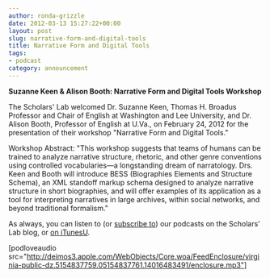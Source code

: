 ```yaml
---
author: ronda-grizzle
date: 2012-03-13 15:27:22+00:00
layout: post
slug: narrative-form-and-digital-tools
title: Narrative Form and Digital Tools
tags:
- podcast
category: announcement
---
```


**Suzanne Keen & Alison Booth: Narrative Form and Digital Tools Workshop**

The Scholars' Lab welcomed Dr. Suzanne Keen, Thomas H. Broadus Professor and Chair of English at Washington and Lee University, and Dr. Alison Booth, Professor of English at U.Va., on February 24, 2012 for the presentation of their workshop "Narrative Form and Digital Tools."

Workshop Abstract:
"This workshop suggests that teams of humans can be trained to analyze narrative structure, rhetoric, and other genre conventions using controlled vocabularies&mdash;a longstanding dream of narratology. Drs. Keen and Booth will introduce BESS (Biographies Elements and Structure Schema), an XML standoff markup schema designed to analyze narrative structure in short biographies, and will offer examples of its application as a tool for interpreting narratives in large archives, within social networks, and beyond traditional formalism."

As always, you can listen to (or [subscribe to](http://www.scholarslab.org/category/podcasts/)) our podcasts on the Scholars' Lab blog, or [on iTunesU](http://itunes.apple.com/us/itunes-u/scholars-lab-speaker-series/id401906619).

[podloveaudio src="http://deimos3.apple.com/WebObjects/Core.woa/FeedEnclosure/virginia-public-dz.5154837759.05154837761.14016483491/enclosure.mp3"]
